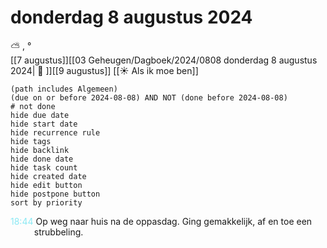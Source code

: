 # donderdag 8 augustus 2024

⛅ , °<br>[[7 augustus]][[03 Geheugen/Dagboek/2024/0808 donderdag 8 augustus 2024| 📓 ]][[9 augustus]]
[[☀️ Als ik moe ben]]
```tasks
(path includes Algemeen)
(due on or before 2024-08-08) AND NOT (done before 2024-08-08)
# not done
hide due date
hide start date
hide recurrence rule
hide tags
hide backlink
hide done date
hide task count
hide created date
hide edit button
hide postpone button 
sort by priority 
```
<p style="padding-left: 2.7em; text-indent: -2.7em; margin: 0"><font color=#8be9f4>18:44</font>  Op weg naar huis na de oppasdag. Ging gemakkelijk, af en toe een strubbeling. </p>   